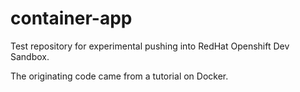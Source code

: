 # container-app
Test repository for experimental pushing into RedHat Openshift Dev Sandbox.

The originating code came from a tutorial on Docker.
